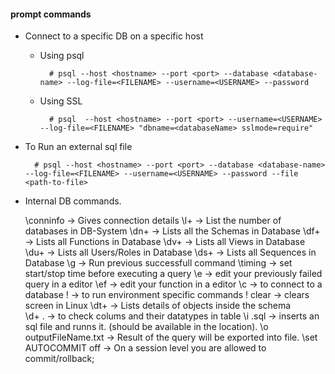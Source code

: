 #### prompt commands

- Connect to a specific DB on a specific host
    - Using psql

            # psql --host <hostname> --port <port> --database <database-name> --log-file=<FILENAME> --username=<USERNAME> --password

    - Using SSL

            # psql  --host <hostname> --port <port> --username=<USERNAME> --log-file=<FILENAME> "dbname=<databaseName> sslmode=require"

- To Run an external sql file
    
        # psql --host <hostname> --port <port> --database <database-name> --log-file=<FILENAME> --username=<USERNAME> --password --file <path-to-file>

- Internal DB commands.

    \conninfo -> Gives connection details
    \l+ -> List the number of databases in DB-System
    \dn+ -> Lists all the Schemas in Database
    \df+ -> Lists all Functions in Database
    \dv+ -> Lists all Views in Database
    \du+ -> Lists all Users/Roles in Database
    \ds+ -> Lists all Sequences in Database
    \g -> Run previous successfull command
    \timing -> set start/stop time before executing a query
    \e -> edit your previously failed query in a editor
    \ef <function-name> -> edit your function in a editor
    \c <db-name> -> to connect to a database
    \! <command> -> to run environment specific commands
    \! clear -> clears screen in Linux
    \dt+ <schema-name> -> Lists details of objects inside the schema  
    \d+ <schema-name>.<table-name> -> to check colums and their datatypes in table
    \i <sqlfile>.sql  -> inserts an sql file and runns it. (should be available in the location).
    \o outputFileName.txt -> Result of the query will be exported into file.
    \set AUTOCOMMIT off -> On a session level you are allowed to commit/rollback;